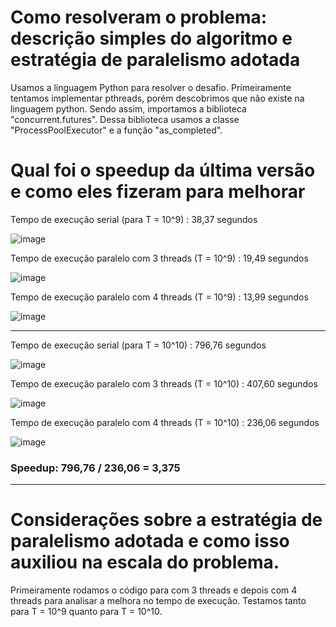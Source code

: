 # Como resolveram o problema: descrição simples do algoritmo e estratégia de paralelismo adotada
Usamos a linguagem Python para resolver o desafio. Primeiramente tentamos implementar pthreads, porém descobrimos que não existe na linguagem python. Sendo assim, importamos a biblioteca "concurrent.futures". Dessa biblioteca usamos a classe "ProcessPoolExecutor" e a função "as_completed".


# Qual foi o speedup da última versão e como eles fizeram para melhorar
Tempo de execução serial (para T = 10^9) : 38,37 segundos

![image](https://user-images.githubusercontent.com/84483063/170840782-fc6deb13-93c4-4e32-a24d-b9d6f32bdb34.png)

Tempo de execução paralelo com 3 threads (T = 10^9) : 19,49 segundos

![image](https://user-images.githubusercontent.com/84483063/170840859-fb965994-5ee9-41cd-98f3-c257daf5c2ec.png)

Tempo de execução paralelo com 4 threads (T = 10^9) :  13,99 segundos

![image](https://user-images.githubusercontent.com/84483063/170840933-951f0e39-29bd-4297-981d-c69774c461b5.png)
__________________________________________________________________________________________________________________
Tempo de execução serial (para T = 10^10) : 796,76 segundos

![image](https://user-images.githubusercontent.com/84483063/170841352-b4100953-3596-414a-a400-da6b0a7b98db.png)

Tempo de execução paralelo com 3 threads (T = 10^10) : 407,60 segundos

![image](https://user-images.githubusercontent.com/84483063/170841642-9c172166-417a-4258-8437-cc75a0611f7f.png)

Tempo de execução paralelo com 4 threads (T = 10^10) : 236,06 segundos

![image](https://user-images.githubusercontent.com/84483063/170841858-688ddd4c-a169-4bcc-b7bc-dbb4a954a5dc.png)

### Speedup: 796,76 / 236,06 = 3,375
____________________________________________________________________________________________________________________

# Considerações sobre a estratégia de paralelismo adotada e como isso auxiliou na escala do problema. 
Primeiramente rodamos o código para com 3 threads e depois com 4 threads para analisar a melhora no tempo de execução. Testamos tanto para T = 10^9 quanto para T = 10^10.
